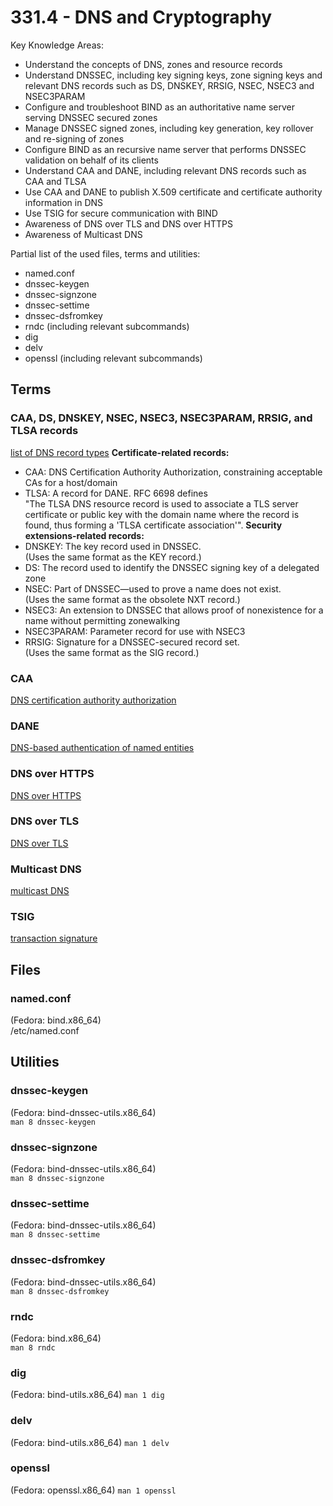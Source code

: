 # 331.4 - DNS and Cryptography

Key Knowledge Areas:

* Understand the concepts of DNS, zones and resource records
* Understand DNSSEC, including key signing keys, zone signing keys and relevant DNS records such as DS, DNSKEY, RRSIG, NSEC, NSEC3 and NSEC3PARAM
* Configure and troubleshoot BIND as an authoritative name server serving DNSSEC secured zones
* Manage DNSSEC signed zones, including key generation, key rollover and re-signing of zones
* Configure BIND as an recursive name server that performs DNSSEC validation on behalf of its clients
* Understand CAA and DANE, including relevant DNS records such as CAA and TLSA
* Use CAA and DANE to publish X.509 certificate and certificate authority information in DNS
* Use TSIG for secure communication with BIND
* Awareness of DNS over TLS and DNS over HTTPS
* Awareness of Multicast DNS

Partial list of the used files, terms and utilities:

* named.conf
* dnssec-keygen
* dnssec-signzone
* dnssec-settime
* dnssec-dsfromkey
* rndc (including relevant subcommands)
* dig
* delv
* openssl (including relevant subcommands)

## Terms

### CAA, DS, DNSKEY, NSEC, NSEC3, NSEC3PARAM, RRSIG, and TLSA records
[list of DNS record types](https://en.wikipedia.org/wiki/List_of_DNS_record_types)
**Certificate-related records:**
  * CAA: DNS Certification Authority Authorization, constraining acceptable CAs for a host/domain
  * TLSA: A record for DANE. RFC 6698 defines  
    "The TLSA DNS resource record is used to associate a TLS server certificate or public key with the domain name where the record is found, thus forming a 'TLSA certificate association'".
**Security extensions-related records:**
  * DNSKEY: The key record used in DNSSEC.  
    (Uses the same format as the KEY record.)
  * DS: The record used to identify the DNSSEC signing key of a delegated zone
  * NSEC: Part of DNSSEC—used to prove a name does not exist.  
    (Uses the same format as the obsolete NXT record.)
  * NSEC3: An extension to DNSSEC that allows proof of nonexistence for a name without permitting zonewalking
  * NSEC3PARAM: Parameter record for use with NSEC3
  * RRSIG: Signature for a DNSSEC-secured record set.  
    (Uses the same format as the SIG record.)

### CAA
[DNS certification authority authorization](https://en.wikipedia.org/wiki/DNS_Certification_Authority_Authorization)

### DANE
[DNS-based authentication of named entities](https://en.wikipedia.org/wiki/DNS-based_Authentication_of_Named_Entities)

### DNS over HTTPS
[DNS over HTTPS](https://en.wikipedia.org/wiki/DNS_over_HTTPS)

### DNS over TLS
[DNS over TLS](https://en.wikipedia.org/wiki/DNS_over_TLS)

### Multicast DNS
[multicast DNS](https://en.wikipedia.org/wiki/Multicast_DNS)

### TSIG
[transaction signature](https://en.wikipedia.org/wiki/TSIG)

## Files

### named.conf
(Fedora: bind.x86_64)  
/etc/named.conf

## Utilities

### dnssec-keygen
(Fedora: bind-dnssec-utils.x86_64)  
```man 8 dnssec-keygen```

### dnssec-signzone
(Fedora: bind-dnssec-utils.x86_64)  
```man 8 dnssec-signzone```

### dnssec-settime
(Fedora: bind-dnssec-utils.x86_64)  
```man 8 dnssec-settime```

### dnssec-dsfromkey
(Fedora: bind-dnssec-utils.x86_64)  
```man 8 dnssec-dsfromkey```

### rndc
(Fedora: bind.x86_64)  
```man 8 rndc```

### dig
(Fedora: bind-utils.x86_64)
```man 1 dig```

### delv
(Fedora: bind-utils.x86_64)
```man 1 delv```

### openssl
(Fedora: openssl.x86_64)
```man 1 openssl```
